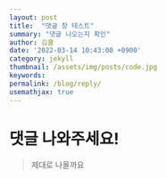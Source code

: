 ```yaml
---
layout: post
title:  "댓글 창 테스트"
summary: "댓글 나오는지 확인"
author: 김쿨
date: '2022-03-14 10:43:00 +0900'
category: jekyll
thumbnail: /assets/img/posts/code.jpg
keywords: 
permalink: /blog/reply/
usemathjax: true
---
```

# 댓글 나와주세요!
> 제대로 나올까요